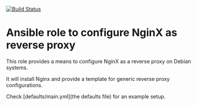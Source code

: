 [![Build Status](https://drone.element-networks.nl/api/badges/Element-Networks/ansible-role-nginx_revproxy/status.svg)](https://drone.element-networks.nl/Element-Networks/ansible-role-nginx_revproxy)

# Ansible role to configure NginX as reverse proxy
This role provides a means to configure NginX as a reverse proxy on Debian systems.

It will install Nginx and provide a template for generic reverse proxy configurations.

Check [defaults/main.yml](the defaults file) for an example setup.
